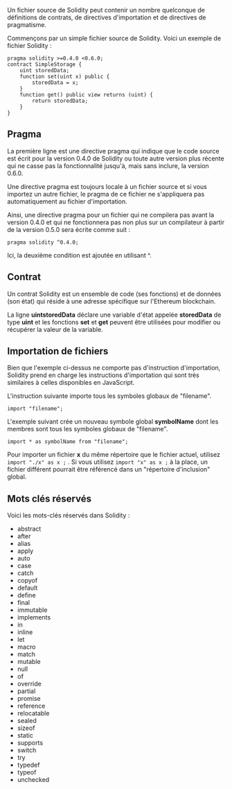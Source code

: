 Un fichier source de Solidity peut contenir un nombre quelconque de définitions de contrats, de directives d'importation et de directives de pragmatisme.

Commençons par un simple fichier source de Solidity. Voici un exemple de fichier Solidity :

```solidity
pragma solidity >=0.4.0 <0.6.0;
contract SimpleStorage {
    uint storedData;
    function set(uint x) public {
        storedData = x;
    }
    function get() public view returns (uint) {
        return storedData;
    }
}
```

## Pragma

La première ligne est une directive pragma qui indique que le code source est écrit pour la version 0.4.0 de Solidity ou toute autre version plus récente qui ne casse pas la fonctionnalité jusqu'à, mais sans inclure, la version 0.6.0.

Une directive pragma est toujours locale à un fichier source et si vous importez un autre fichier, le pragma de ce fichier ne s'appliquera pas automatiquement au fichier d'importation.

Ainsi, une directive pragma pour un fichier qui ne compilera pas avant la version 0.4.0 et qui ne fonctionnera pas non plus sur un compilateur à partir de la version 0.5.0 sera écrite comme suit :

```solidity
pragma solidity ^0.4.0;
```

Ici, la deuxième condition est ajoutée en utilisant ^.

## Contrat

Un contrat Solidity est un ensemble de code (ses fonctions) et de données (son état) qui réside à une adresse spécifique sur l'Ethereum blockchain.

La ligne **uintstoredData** déclare une variable d'état appelée **storedData** de type **uint** et les fonctions **set** et **get** peuvent être utilisées pour modifier ou récupérer la valeur de la variable.

## Importation de fichiers

Bien que l'exemple ci-dessus ne comporte pas d'instruction d'importation, Solidity prend en charge les instructions d'importation qui sont très similaires à celles disponibles en JavaScript.

L'instruction suivante importe tous les symboles globaux de "filename".

```solidity
import "filename";
```

L'exemple suivant crée un nouveau symbole global **symbolName** dont les membres sont tous les symboles globaux de "filename".

```solidity
import * as symbolName from "filename";
```

Pour importer un fichier **x** du même répertoire que le fichier actuel, utilisez ```import "./x" as x ;``` . Si vous utilisez ```import "x" as x ;``` à la place, un fichier différent pourrait être référencé dans un "répertoire d'inclusion" global.

## Mots clés réservés

Voici les mots-clés réservés dans Solidity :

- abstract
- after
- alias
- apply
- auto
- case
- catch
- copyof
- default
- define
- final
- immutable
- implements
- in
- inline
- let
- macro
- match
- mutable
- null
- of
- override
- partial
- promise
- reference
- relocatable
- sealed
- sizeof
- static
- supports
- switch
- try
- typedef
- typeof
- unchecked